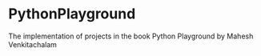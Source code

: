 # PythonPlayground
The implementation of projects in the book Python Playground by Mahesh Venkitachalam
